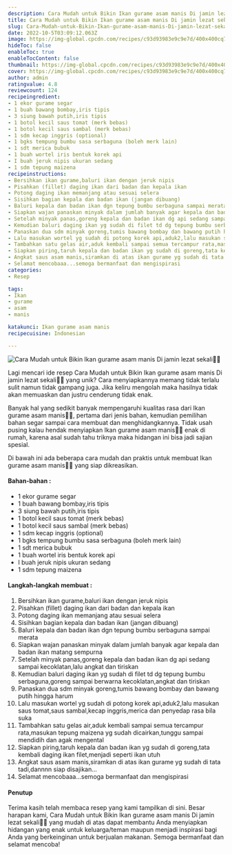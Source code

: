 ```yaml
---
description: Cara Mudah untuk Bikin Ikan gurame asam manis Di jamin lezat sekali"
title: Cara Mudah untuk Bikin Ikan gurame asam manis Di jamin lezat sekali
slug: Cara-Mudah-untuk-Bikin-Ikan-gurame-asam-manis-Di-jamin-lezat-sekali
date: 2022-10-5T03:09:12.063Z
image: https://img-global.cpcdn.com/recipes/c93d93983e9c9e7d/400x400cq70/photo.jpg
hideToc: false
enableToc: true
enableTocContent: false
thumbnail: https://img-global.cpcdn.com/recipes/c93d93983e9c9e7d/400x400cq70/photo.jpg
cover: https://img-global.cpcdn.com/recipes/c93d93983e9c9e7d/400x400cq70/photo.jpg
author: admin
ratingvalue: 4.8
reviewcount: 124
recipeingredient:
- 1 ekor gurame segar
- 1 buah bawang bombay,iris tipis
- 3 siung bawah putih,iris tipis
- 1 botol kecil saus tomat (merk bebas)
- 1 botol kecil saus sambal (merk bebas)
- 1 sdm kecap inggris (optional)
- 1 bgks tempung bumbu sasa serbaguna (boleh merk lain)
- 1 sdt merica bubuk
- 1 buah wortel iris bentuk korek api
- I buah jeruk nipis ukuran sedang
- 1 sdm tepung maizena
recipeinstructions:
- Bersihkan ikan gurame,baluri ikan dengan jeruk nipis
- Pisahkan (fillet) daging ikan dari badan dan kepala ikan
- Potong daging ikan memanjang atau sesuai selera
- Sisihkan bagian kepala dan badan ikan (jangan dibuang)
- Baluri kepala dan badan ikan dgn tepung bumbu serbaguna sampai merata
- Siapkan wajan panaskan minyak dalam jumlah banyak agar kepala dan badan ikan matang sempurna
- Setelah minyak panas,goreng kepala dan badan ikan dg api sedang sampai kecoklatan,lalu angkat dan tiriskan
- Kemudian baluri daging ikan yg sudah di filet td dg tepung bumbu serbaguna,goreng sampai berwarna kecoklatan,angkat dan tiriskan
- Panaskan dua sdm minyak goreng,tumis bawang bombay dan bawang putih hingga harum
- Lalu masukan wortel yg sudah di potong korek api,aduk2,lalu masukan saus tomat,saus sambal,kecap inggris,merica dan penyedap rasa bila suka
- Tambahkan satu gelas air,aduk kembali sampai semua tercampur rata,masukan tepung maizena yg sudah dicairkan,tunggu sampai mendidih dan agak mengental
- Siapkan piring,taruh kepala dan badan ikan yg sudah di goreng,tata kembali daging ikan filet,menjadi seperti ikan utuh
- Angkat saus asam manis,siramkan di atas ikan gurame yg sudah di tata tadi,dannnn siap disajikan...
- Selamat mencobaaa...semoga bermanfaat dan mengispirasi
categories:
- Resep

tags:
- Ikan
- gurame
- asam
- manis

katakunci: Ikan gurame asam manis
recipecuisine: Indonesian

---
```


![Cara Mudah untuk Bikin Ikan gurame asam manis Di jamin lezat sekali👩‍🍳](https://img-global.cpcdn.com/recipes/c93d93983e9c9e7d/400x400cq70/photo.jpg)

Lagi mencari ide resep Cara Mudah untuk Bikin Ikan gurame asam manis Di jamin lezat sekali👩‍🍳 yang unik? Cara menyiapkannya memang tidak terlalu sulit namun tidak gampang juga. Jika keliru mengolah maka hasilnya tidak akan memuaskan dan justru cenderung tidak enak.

Banyak hal yang sedikit banyak mempengaruhi kualitas rasa dari Ikan gurame asam manis👩‍🍳, pertama dari jenis bahan, kemudian pemilihan bahan segar sampai cara membuat dan menghidangkannya. Tidak usah pusing kalau hendak menyiapkan Ikan gurame asam manis👩‍🍳 enak di rumah, karena asal sudah tahu triknya maka hidangan ini bisa jadi sajian spesial.

Di bawah ini ada beberapa cara mudah dan praktis untuk membuat Ikan gurame asam manis👩‍🍳 yang siap dikreasikan.

<!--inarticleads1-->

#### Bahan-bahan :

- 1 ekor gurame segar
- 1 buah bawang bombay,iris tipis
- 3 siung bawah putih,iris tipis
- 1 botol kecil saus tomat (merk bebas)
- 1 botol kecil saus sambal (merk bebas)
- 1 sdm kecap inggris (optional)
- 1 bgks tempung bumbu sasa serbaguna (boleh merk lain)
- 1 sdt merica bubuk
- 1 buah wortel iris bentuk korek api
- I buah jeruk nipis ukuran sedang
- 1 sdm tepung maizena

<!--inarticleads2-->

#### Langkah-langkah membuat :

1. Bersihkan ikan gurame,baluri ikan dengan jeruk nipis
1. Pisahkan (fillet) daging ikan dari badan dan kepala ikan
1. Potong daging ikan memanjang atau sesuai selera
1. Sisihkan bagian kepala dan badan ikan (jangan dibuang)
1. Baluri kepala dan badan ikan dgn tepung bumbu serbaguna sampai merata
1. Siapkan wajan panaskan minyak dalam jumlah banyak agar kepala dan badan ikan matang sempurna
1. Setelah minyak panas,goreng kepala dan badan ikan dg api sedang sampai kecoklatan,lalu angkat dan tiriskan
1. Kemudian baluri daging ikan yg sudah di filet td dg tepung bumbu serbaguna,goreng sampai berwarna kecoklatan,angkat dan tiriskan
1. Panaskan dua sdm minyak goreng,tumis bawang bombay dan bawang putih hingga harum
1. Lalu masukan wortel yg sudah di potong korek api,aduk2,lalu masukan saus tomat,saus sambal,kecap inggris,merica dan penyedap rasa bila suka
1. Tambahkan satu gelas air,aduk kembali sampai semua tercampur rata,masukan tepung maizena yg sudah dicairkan,tunggu sampai mendidih dan agak mengental
1. Siapkan piring,taruh kepala dan badan ikan yg sudah di goreng,tata kembali daging ikan filet,menjadi seperti ikan utuh
1. Angkat saus asam manis,siramkan di atas ikan gurame yg sudah di tata tadi,dannnn siap disajikan...
1. Selamat mencobaaa...semoga bermanfaat dan mengispirasi

#### Penutup

Terima kasih telah membaca resep yang kami tampilkan di sini. Besar harapan kami, Cara Mudah untuk Bikin Ikan gurame asam manis Di jamin lezat sekali👩‍🍳 yang mudah di atas dapat membantu Anda menyiapkan hidangan yang enak untuk keluarga/teman maupun menjadi inspirasi bagi Anda yang berkeinginan untuk berjualan makanan. Semoga bermanfaat dan selamat mencoba!